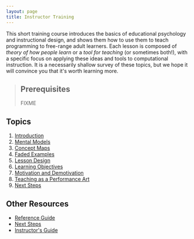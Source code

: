```yaml
---
layout: page
title: Instructor Training
---
```

This short training course introduces the basics of educational
psychology and instructional design, and shows them how to use them to
teach programming to free-range adult learners.  Each lesson is
composed of *theory of how people learn* or a *tool for teaching* (or
sometimes both!), with a specific focus on applying these ideas and
tools to computational instruction.  It is a necessarily shallow
survey of these topics, but we hope it will convince you that it's
worth learning more.

> ## Prerequisites
>
> FIXME

## Topics

1.  [Introduction](01-introduction.html)
2.  [Mental Models](02-models.html)
3.  [Concept Maps](03-maps.html)
4.  [Faded Examples](04-faded.html)
5.  [Lesson Design](05-design.html)
6.  [Learning Objectives](06-objectives.html)
7.  [Motivation and Demotivation](07-motivation.html)
8.  [Teaching as a Performance Art](08-performance.html)
9.  [Next Steps](09-todo.html)

## Other Resources

*   [Reference Guide](reference.html)
*   [Next Steps](discussion.html)
*   [Instructor's Guide](instructors.html)
